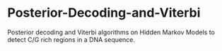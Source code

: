 # Posterior-Decoding-and-Viterbi
Posterior decoding and Viterbi algorithms on Hidden Markov Models to detect C/G rich regions in a DNA sequence.
